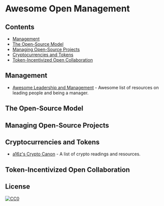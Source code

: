 # Awesome Open Management
## Contents
- [Management](#management)
- [The Open-Source Model](#the-open-source-model)
- [Managing Open-Source Projects](#managing-open-source-projects)
- [Cryptocurrencies and Tokens](#cryptocurrencies-and-tokens)
- [Token-Incentivized Open Collaboration](#token-incentivized-open-collaboration)
## Management
- [Awesome Leadership and Management](https://github.com/LappleApple/awesome-leading-and-managing) - Awesome list of resources on leading people and being a manager.
## The Open-Source Model
## Managing Open-Source Projects 
## Cryptocurrencies and Tokens
- [a16z's Crypto Canon](https://a16z.com/2018/02/10/crypto-readings-resources/) - A list of crypto readings and resources.
## Token-Incentivized Open Collaboration
## License

[![CC0](http://mirrors.creativecommons.org/presskit/buttons/88x31/svg/cc-zero.svg)](https://creativecommons.org/publicdomain/zero/1.0/)

